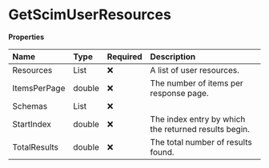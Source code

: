 # GetScimUserResources

**Properties**

| Name         | Type            | Required | Description                                          |
| :----------- | :-------------- | :------- | :--------------------------------------------------- |
| Resources    | List<Resources> | ❌       | A list of user resources.                            |
| ItemsPerPage | double          | ❌       | The number of items per response page.               |
| Schemas      | List<string>    | ❌       |                                                      |
| StartIndex   | double          | ❌       | The index entry by which the returned results begin. |
| TotalResults | double          | ❌       | The total number of results found.                   |

<!-- This file was generated by liblab | https://liblab.com/ -->

